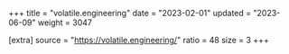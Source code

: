 +++
title = "volatile.engineering"
date = "2023-02-01"
updated = "2023-06-09"
weight = 3047

[extra]
source = "https://volatile.engineering/"
ratio = 48
size = 3
+++
